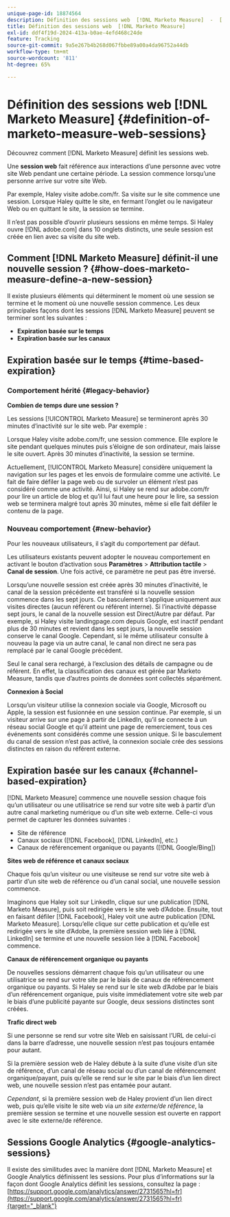 ```yaml
---
unique-page-id: 18874564
description: Définition des sessions web  [!DNL Marketo Measure]  -  [!DNL Marketo Measure]
title: Définition des sessions web  [!DNL Marketo Measure]
exl-id: ddf4f19d-2024-413a-b0ae-4efd468c24de
feature: Tracking
source-git-commit: 9a5e267b4b268d067fbbe89a00a4da96752a44db
workflow-type: tm+mt
source-wordcount: '811'
ht-degree: 65%

---
```


# Définition des sessions web [!DNL Marketo Measure] {#definition-of-marketo-measure-web-sessions}

Découvrez comment [!DNL Marketo Measure] définit les sessions web.

Une **session web** fait référence aux interactions d’une personne avec votre site Web pendant une certaine période. La session commence lorsqu’une personne arrive sur votre site Web.

Par exemple, Haley visite adobe.com/fr. Sa visite sur le site commence une session. Lorsque Haley quitte le site, en fermant l’onglet ou le navigateur Web ou en quittant le site, la session se termine.

Il n’est pas possible d’ouvrir plusieurs sessions en même temps. Si Haley ouvre [!DNL adobe.com] dans 10 onglets distincts, une seule session est créée en lien avec sa visite du site web.

## Comment [!DNL Marketo Measure] définit-il une nouvelle session ? {#how-does-marketo-measure-define-a-new-session}

Il existe plusieurs éléments qui déterminent le moment où une session se termine et le moment où une nouvelle session commence. Les deux principales façons dont les sessions [!DNL Marketo Measure] peuvent se terminer sont les suivantes :

* **Expiration basée sur le temps**
* **Expiration basée sur les canaux**

## Expiration basée sur le temps {#time-based-expiration}

### Comportement hérité {#legacy-behavior}

**Combien de temps dure une session ?**

Les sessions [!UICONTROL Marketo Measure] se termineront après 30 minutes d’inactivité sur le site web. Par exemple :

Lorsque Haley visite adobe.com/fr, une session commence. Elle explore le site pendant quelques minutes puis s’éloigne de son ordinateur, mais laisse le site ouvert. Après 30 minutes d’inactivité, la session se termine.

Actuellement, [!UICONTROL Marketo Measure] considère uniquement la navigation sur les pages et les envois de formulaire comme une activité. Le fait de faire défiler la page web ou de survoler un élément n’est pas considéré comme une activité. Ainsi, si Haley se rend sur adobe.com/fr pour lire un article de blog et qu’il lui faut une heure pour le lire, sa session web se terminera malgré tout après 30 minutes, même si elle fait défiler le contenu de la page.

### Nouveau comportement {#new-behavior}

Pour les nouveaux utilisateurs, il s’agit du comportement par défaut.

Les utilisateurs existants peuvent adopter le nouveau comportement en activant le bouton d’activation sous **Paramètres** > **Attribution tactile** > **Canal de session**. Une fois activé, ce paramètre ne peut pas être inversé.

Lorsqu’une nouvelle session est créée après 30 minutes d’inactivité, le canal de la session précédente est transféré si la nouvelle session commence dans les sept jours. Ce basculement s’applique uniquement aux visites directes (aucun référent ou référent interne). Si l’inactivité dépasse sept jours, le canal de la nouvelle session est Direct/Autre par défaut. Par exemple, si Haley visite landingpage.com depuis Google, est inactif pendant plus de 30 minutes et revient dans les sept jours, la nouvelle session conserve le canal Google. Cependant, si le même utilisateur consulte à nouveau la page via un autre canal, le canal non direct ne sera pas remplacé par le canal Google précédent.

Seul le canal sera rechargé, à l’exclusion des détails de campagne ou de référent. En effet, la classification des canaux est gérée par Marketo Measure, tandis que d’autres points de données sont collectés séparément.

**Connexion à Social**

Lorsqu’un visiteur utilise la connexion sociale via Google, Microsoft ou Apple, la session est fusionnée en une session continue. Par exemple, si un visiteur arrive sur une page à partir de LinkedIn, qu’il se connecte à un réseau social Google et qu’il atteint une page de remerciement, tous ces événements sont considérés comme une session unique. Si le basculement du canal de session n’est pas activé, la connexion sociale crée des sessions distinctes en raison du référent externe.

## Expiration basée sur les canaux {#channel-based-expiration}

[!DNL Marketo Measure] commence une nouvelle session chaque fois qu’un utilisateur ou une utilisatrice se rend sur votre site web à partir d’un autre canal marketing numérique ou d’un site web externe. Celle-ci vous permet de capturer les données suivantes :

* Site de référence
* Canaux sociaux ([!DNL Facebook], [!DNL LinkedIn], etc.)
* Canaux de référencement organique ou payants ([!DNL Google/Bing])

**Sites web de référence et canaux sociaux**

Chaque fois qu’un visiteur ou une visiteuse se rend sur votre site web à partir d’un site web de référence ou d’un canal social, une nouvelle session commence.

Imaginons que Haley soit sur LinkedIn, clique sur une publication [!DNL Marketo Measure], puis soit redirigée vers le site web d’Adobe. Ensuite, tout en faisant défiler [!DNL Facebook], Haley voit une autre publication [!DNL Marketo Measure]. Lorsqu’elle clique sur cette publication et qu’elle est redirigée vers le site d’Adobe, la première session web liée à [!DNL LinkedIn] se termine et une nouvelle session liée à [!DNL Facebook] commence.

**Canaux de référencement organique ou payants**

De nouvelles sessions démarrent chaque fois qu’un utilisateur ou une utilisatrice se rend sur votre site par le biais de canaux de référencement organique ou payants. Si Haley se rend sur le site web d’Adobe par le biais d’un référencement organique, puis visite immédiatement votre site web par le biais d’une publicité payante sur Google, deux sessions distinctes sont créées.

**Trafic direct web**

Si une personne se rend sur votre site Web en saisissant l’URL de celui-ci dans la barre d’adresse, une nouvelle session n’est pas toujours entamée pour autant.

Si la première session web de Haley débute à la suite d’une visite d’un site de référence, d’un canal de réseau social ou d’un canal de référencement organique/payant, puis qu’elle se rend sur le site par le biais d’un lien direct web, une nouvelle session n’est pas entamée pour autant.

_Cependant_, si la première session web de Haley provient d’un lien direct web, puis qu’elle visite le site web via _un site externe/de référence_, la première session se termine et une nouvelle session est ouverte en rapport avec le site externe/de référence.

## Sessions Google Analytics {#google-analytics-sessions}

Il existe des similitudes avec la manière dont [!DNL Marketo Measure] et Google Analytics définissent les sessions. Pour plus d’informations sur la façon dont Google Analytics définit les sessions, consultez la page : [https://support.google.com/analytics/answer/2731565?hl=fr](https://support.google.com/analytics/answer/2731565?hl=fr){target="_blank"}
